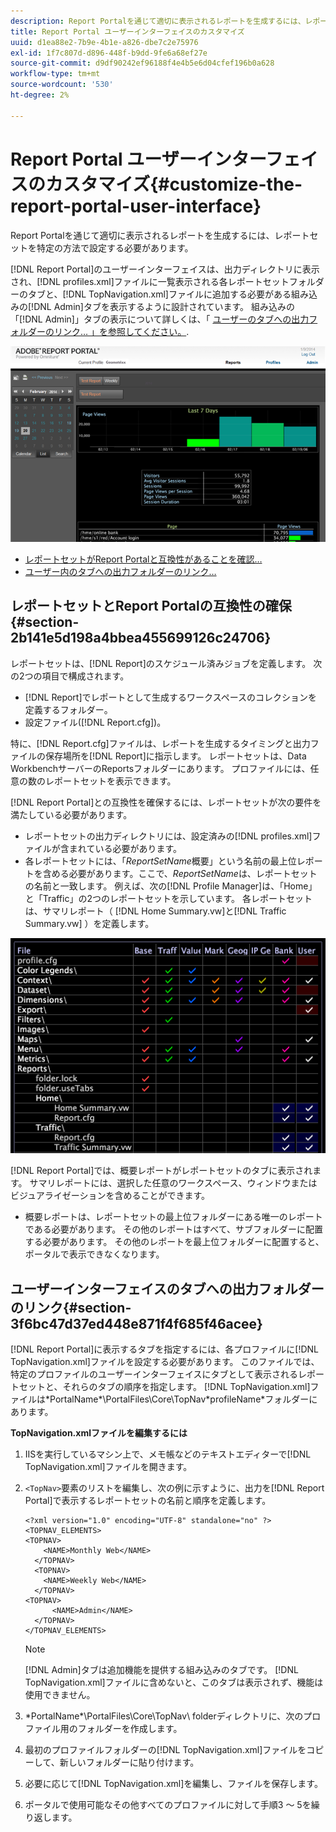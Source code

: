 ```yaml
---
description: Report Portalを通じて適切に表示されるレポートを生成するには、レポートセットを特定の方法で設定する必要があります。
title: Report Portal ユーザーインターフェイスのカスタマイズ
uuid: d1ea88e2-7b9e-4b1e-a826-dbe7c2e75976
exl-id: 1f7c807d-d896-448f-b9dd-9fe6a68ef27e
source-git-commit: d9df90242ef96188f4e4b5e6d04cfef196b0a628
workflow-type: tm+mt
source-wordcount: '530'
ht-degree: 2%

---
```


# Report Portal ユーザーインターフェイスのカスタマイズ{#customize-the-report-portal-user-interface}

Report Portalを通じて適切に表示されるレポートを生成するには、レポートセットを特定の方法で設定する必要があります。

[!DNL Report Portal]のユーザーインターフェイスは、出力ディレクトリに表示され、[!DNL profiles.xml]ファイルに一覧表示される各レポートセットフォルダーのタブと、[!DNL TopNavigation.xml]ファイルに追加する必要がある組み込みの[!DNL Admin]タブを表示するように設計されています。 組み込みの「[!DNL Admin]」タブの表示について詳しくは、「 [ユーザーのタブへの出力フォルダーのリンク… 」を参照してください。](../../../home/c-rpt-oview/c-install-rpt-port/c-rpt-port-user-inter.md#section-3f6bc47d37ed448e871f4f685f46acee).

![](assets/report_portal_home.png)

* [レポートセットがReport Portalと互換性があることを確認…](../../../home/c-rpt-oview/c-install-rpt-port/c-rpt-port-user-inter.md#section-2b141e5d198a4bbea455699126c24706)
* [ユーザー内のタブへの出力フォルダーのリンク…](../../../home/c-rpt-oview/c-install-rpt-port/c-rpt-port-user-inter.md#section-3f6bc47d37ed448e871f4f685f46acee)

## レポートセットとReport Portalの互換性の確保{#section-2b141e5d198a4bbea455699126c24706}

レポートセットは、[!DNL Report]のスケジュール済みジョブを定義します。 次の2つの項目で構成されます。

* [!DNL Report]でレポートとして生成するワークスペースのコレクションを定義するフォルダー。
* 設定ファイル([!DNL Report.cfg])。

特に、[!DNL Report.cfg]ファイルは、レポートを生成するタイミングと出力ファイルの保存場所を[!DNL Report]に指示します。 レポートセットは、Data WorkbenchサーバーのReportsフォルダーにあります。 プロファイルには、任意の数のレポートセットを表示できます。

[!DNL Report Portal]との互換性を確保するには、レポートセットが次の要件を満たしている必要があります。

* レポートセットの出力ディレクトリには、設定済みの[!DNL profiles.xml]ファイルが含まれている必要があります。
* 各レポートセットには、「*ReportSetName*&#x200B;概要」という名前の最上位レポートを含める必要があります。ここで、*ReportSetName*&#x200B;は、レポートセットの名前と一致します。 例えば、次の[!DNL Profile Manager]は、「Home」と「Traffic」の2つのレポートセットを示しています。 各レポートセットは、サマリレポート（ [!DNL Home Summary.vw]と[!DNL Traffic Summary.vw] ）を定義します。

![](assets/rptPort_scrn_RptSets.png)

[!DNL Report Portal]では、概要レポートがレポートセットのタブに表示されます。 サマリレポートには、選択した任意のワークスペース、ウィンドウまたはビジュアライゼーションを含めることができます。

* 概要レポートは、レポートセットの最上位フォルダーにある唯一のレポートである必要があります。 その他のレポートはすべて、サブフォルダーに配置する必要があります。 その他のレポートを最上位フォルダーに配置すると、ポータルで表示できなくなります。

## ユーザーインターフェイスのタブへの出力フォルダーのリンク{#section-3f6bc47d37ed448e871f4f685f46acee}

[!DNL Report Portal]に表示するタブを指定するには、各プロファイルに[!DNL TopNavigation.xml]ファイルを設定する必要があります。 このファイルでは、特定のプロファイルのユーザーインターフェイスにタブとして表示されるレポートセットと、それらのタブの順序を指定します。 [!DNL TopNavigation.xml]ファイルは\*PortalName*\PortalFiles\Core\TopNav\*profileName*フォルダーにあります。

**TopNavigation.xmlファイルを編集するには**

1. IISを実行しているマシン上で、メモ帳などのテキストエディターで[!DNL TopNavigation.xml]ファイルを開きます。
1. `<TopNav>`要素のリストを編集し、次の例に示すように、出力を[!DNL Report Portal]で表示するレポートセットの名前と順序を定義します。

   ```
   <?xml version="1.0" encoding="UTF-8" standalone="no" ?>
   <TOPNAV_ELEMENTS>
   <TOPNAV>
       <NAME>Monthly Web</NAME>
     </TOPNAV>
     <TOPNAV>
       <NAME>Weekly Web</NAME>
     </TOPNAV>
   <TOPNAV> 
         <NAME>Admin</NAME> 
     </TOPNAV>
   </TOPNAV_ELEMENTS>
   ```

   >[!NOTE]
   >
   >[!DNL Admin]タブは追加機能を提供する組み込みのタブです。 [!DNL TopNavigation.xml]ファイルに含めないと、このタブは表示されず、機能は使用できません。

1. \*PortalName*\PortalFiles\Core\TopNav\ folderディレクトリに、次のプロファイル用のフォルダーを作成します。
1. 最初のプロファイルフォルダーの[!DNL TopNavigation.xml]ファイルをコピーして、新しいフォルダーに貼り付けます。
1. 必要に応じて[!DNL TopNavigation.xml]を編集し、ファイルを保存します。
1. ポータルで使用可能なその他すべてのプロファイルに対して手順3 ～ 5を繰り返します。
